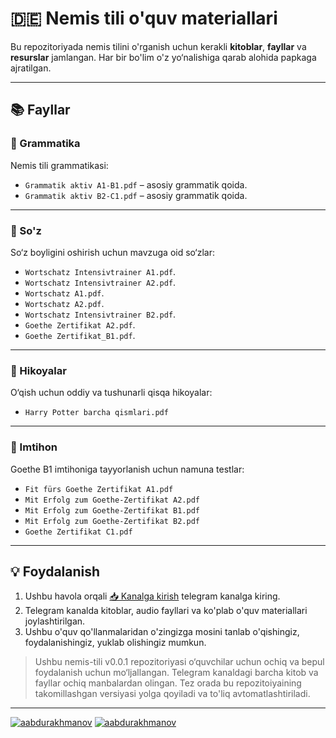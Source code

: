 # 🇩🇪 Nemis tili o'quv materiallari

Bu repozitoriyada nemis tilini o'rganish uchun kerakli **kitoblar**, **fayllar** va **resurslar** jamlangan. Har bir bo'lim o'z yo‘nalishiga qarab alohida papkaga ajratilgan.

---

## 📚 Fayllar

### 📁 Grammatika
Nemis tili grammatikasi:
- `Grammatik aktiv A1-B1.pdf` – asosiy grammatik qoida.
- `Grammatik aktiv B2-C1.pdf` – asosiy grammatik qoida.

---

### 📁 So'z
So‘z boyligini oshirish uchun mavzuga oid so‘zlar:
- `Wortschatz Intensivtrainer A1.pdf`.
- `Wortschatz Intensivtrainer A2.pdf`.
- `Wortschatz A1.pdf`.
- `Wortschatz A2.pdf`.
- `Wortschatz Intensivtrainer B2.pdf`.
- `Goethe Zertifikat A2.pdf`.
- `Goethe Zertifikat_B1.pdf`.

---

### 📁 Hikoyalar
O‘qish uchun oddiy va tushunarli qisqa hikoyalar:
- `Harry Potter barcha qismlari.pdf`

---

### 📁 Imtihon
Goethe B1 imtihoniga tayyorlanish uchun namuna testlar:
- `Fit fürs Goethe Zertifikat A1.pdf`
- `Mit Erfolg zum Goethe-Zertifikat A2.pdf`
- `Mit Erfolg zum Goethe-Zertifikat B1.pdf`
- `Mit Erfolg zum Goethe-Zertifikat B2.pdf`
- `Goethe Zertifikat C1.pdf`
  
---

## 💡 Foydalanish

1. Ushbu havola orqali [📥 Kanalga kirish](https://t.me/+IkWb_teXk5E0Zjli) telegram kanalga kiring.
2. Telegram kanalda kitoblar, audio fayllari va ko'plab o'quv materiallari joylashtirilgan.
3. Ushbu o'quv qo'llanmalaridan o'zingizga mosini tanlab o'qishingiz, foydalanishingiz, yuklab olishingiz mumkun.

> Ushbu nemis-tili v0.0.1 repozitoriyasi o‘quvchilar uchun ochiq va bepul foydalanish uchun mo‘ljallangan.
> Telegram kanaldagi barcha kitob va fayllar ochiq manbalardan olingan.
> Tez orada bu repozitoiyaining takomillashgan versiyasi yolga qoyiladi va to'liq avtomatlashtiriladi.



---
[![aabdurakhmanov](https://img.shields.io/badge/GitHub-aabdurakhmanov-blue?style=for-the-badge&logo=github)](https://github.com/aabdurakhmanov)
[![aabdurakhmanov](https://img.shields.io/badge/github-aabdurakhmanov-blue?style=flat&logo=github)](https://github.com/aabdurakhmanov)


